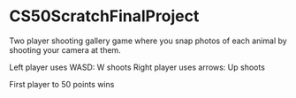 # CS50ScratchFinalProject
Two player shooting gallery game where you snap photos of each animal by shooting your camera at them.  

Left player uses WASD: W shoots 
Right player uses arrows: Up shoots  

First player to 50 points wins
